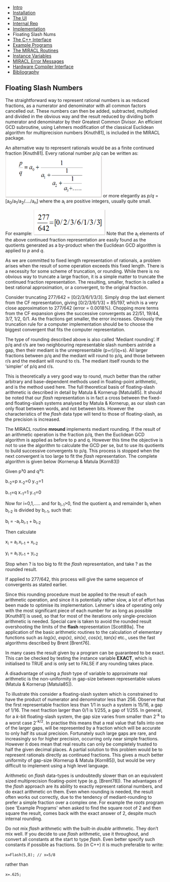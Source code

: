 * [Intro](README.md)
* [Installation](installation.md)
* [The UI](the-ui.md)
* [Internal Rep](internal-rep.md)
* [Implementation](implementation.md)
* Floating Slash Nums
* [The C++ Interface](the-cpp-interface.md)
* [Example Programs](example-progs.md)
* [The MIRACL Routines](miracl-explained/reference-manual/low-level-routines.md)
* [Instance Variables](instance-variables.md)
* [MIRACL Error Messages](miracl-error-messages.md)
* [Hardware Compiler Interface](hardware-compiler-interface.md)
* [Bibliography](bibliography.md)


Floating Slash Numbers
---

The straightforward way to represent rational numbers is as reduced fractions, as a numerator and denominator with all common factors cancelled out. These numbers can then be added, subtracted, multiplied and divided in the obvious way and the result reduced by dividing both numerator and denominator by their Greatest Common Divisor. An efficient GCD subroutine, using Lehmers modification of the classical Euclidean algorithm for multiprecision numbers [Knuth81], is included in the MIRACL package.

An alternative way to represent rationals would be as a finite continued fraction [Knuth81]. Every rational number *p/q* can be written as:
![Equation 1](images/equation_1.png)
or more elegantly as *p/q* = [a<sub>0</sub>/a<sub>1</sub>/a<sub>2</sub>/..../a<sub>n</sub>] where the a<sub>i</sub> are positive integers, usually quite small.

For example:
![Equation 2](images/equation_2.png)
Note that the a<sub>i</sub> elements of the above continued fraction representation are easily found as the quotients generated as a by-product when the Euclidean GCD algorithm is applied to *p* and *q*.

As we are committed to fixed length representation of rationals, a problem arises when the result of some operation exceeds this fixed length. There is a necessity for some scheme of truncation, or rounding. While there is no obvious way to truncate a large fraction, it is a simple matter to truncate the continued fraction representation. The resulting, smaller, fraction is called a best rational approximation, or a convergent, to the original fraction.

Consider truncating 277/642 = [0/2/3/6/1/3/3]. Simply drop the last element from the CF representation, giving [0/2/3/6/1/3] = 85/197, which is a very close approximation to 277/642 (error = 0.0018%). Chopping more terms from the CF expansion gives the successive convergents as 22/51, 19/44, 3/7, 1/2, 0/1. As the fractions get smaller, the error increases. Obviously the truncation rule for a computer implementation should be to choose the biggest convergent that fits the computer representation.

The type of rounding described above is also called ‘Mediant rounding’. If p/q and r/s are two neighbouring representable slash numbers astride a gap, then their mediant is the unrepresentable (p+r)/(q+s). All larger fractions between p/q and the mediant will round to p/q, and those between r/s and the mediant will round to r/s. The mediant itself rounds to the ‘simpler’ of p/q and r/s.

This is theoretically a very good way to round, much better than the rather arbitrary and base-dependent methods used in floating-point arithmetic, and is the method used here. The full theoretical basis of floating-slash arithmetic is described in detail by Matula & Kornerup [Matula85]. It should be noted that our *flash* representation is in fact a cross between the fixed- and floating-slash systems analysed by Matula & Kornerup, as our slash can only float between words, and not between bits. However the characteristics of the *flash* data type will tend to those of floating-slash, as the precision is increased.

The MIRACL routine **mround** implements mediant rounding. If the result of an arithmetic operation is the fraction p/q, then the Euclidean GCD algorithm is applied as before to p and q. However this time the objective is not to use the algorithm to calculate the GCD per se, but to use its quotients to build successive convergents to p/q. This process is stopped when the next convergent is too large to fit the *flash* representation. The complete algorithm is given below (Kornerup & Matula [Korn83])

Given p³0 and q³1:

b<sub>-2</sub>=p          x<sub>-2</sub>=0     y<sub>-2</sub>=1

b<sub>-1</sub>=q          x<sub>-1</sub>=1     y<sub>-1</sub>=0

Now for i=0,1,..... and for b<sub>i-1</sub>>0, find the quotient a<sub>i</sub> and remainder b<sub>i</sub> when b<sub>i-2</sub> is divided by b<sub>i-1</sub>, such that:

b<sub>i</sub> = -a<sub>i</sub>.b<sub>i-1</sub> + b<sub>i-2</sub>

Then calculate

x<sub>i</sub> = a<sub>i</sub>.x<sub>i-1</sub> + x<sub>i-2</sub>

y<sub>i</sub> = a<sub>i</sub>.y<sub>i-1</sub> + y<sub>i-2</sub>

Stop when ? is too big to fit the *flash* representation, and take ? as the rounded result.

If applied to 277/642, this process will give the same sequence of convergents as stated earlier.

Since this rounding procedure must be applied to the result of each arithmetic operation, and since it is potentially rather slow, a lot of effort has been made to optimise its implementation. Lehmer's idea of operating only with the most significant piece of each number for as long as possible [Knuth81] is used, so that for most of the iterations only single-precision arithmetic is needed. Special care is taken to avoid the rounded result overshooting the limits of the **flash** representation [Scott89a]. The application of the basic arithmetic routines to the calculation of elementary functions such as *log(x)*, *exp(x)*, *sin(x)*, *cos(x)*, *tan(x)* etc., uses the fast algorithms described by Brent [Brent76].

In many cases the result given by a program can be guaranteed to be exact. This can be checked by testing the instance variable **EXACT**, which is initialised to TRUE and is only set to FALSE if any rounding takes place.

A disadvantage of using a *flash* type of variable to approximate real arithmetic is the non-uniformity in gap-size between representable values (Matula & Kornerup [Matula85]).

To illustrate this consider a floating-slash system which is constrained to have the product of numerator and denominator less than 256. Observe that the first representable fraction less than 1/1 in such a system is 15/16, a gap of 1/16. The next fraction larger than 0/1 is 1/255, a gap of 1/255. In general, for a *k*-bit floating-slash system, the gap size varies from smaller than 2<sup>-k</sup> to a worst case 2<sup>-k/2</sup>. In practise this means that a real value that falls into one of the larger gaps, will be represented by a fraction which will be accurate to only half its usual precision. Fortunately such large gaps are rare, and increasingly so for higher precision, occurring only near simple fractions. However it does mean that real results can only be completely trusted to half the given decimal places. A partial solution to this problem would be to represent rationals directly as continued fractions. This gives a much better uniformity of gap-size (Kornerup & Matula [Korn85]), but would be very difficult to implement using a high level language.

Arithmetic on *flash* data-types is undoubtedly slower than on an equivalent sized multiprecision floating-point type (e.g. [Brent78]). The advantages of the *flash* approach are its ability to exactly represent rational numbers, and do exact arithmetic on them. Even when rounding is needed, the result often works out correctly, due to the tendency of mediant-rounding to prefer a simple fraction over a complex one. For example the *roots* program (see 'Example Programs' when asked to find the square root of 2 and then square the result, comes back with the exact answer of 2, despite much internal rounding.

Do not mix *flash* arithmetic with the built-in *double* arithmetic. They don’t mix well. If you decide to use *flash* arithmetic, use it throughout, and convert all constants at the start to type *flash*. Even better specify such constants if possible as fractions. So (in C++) it is much preferable to write:

`x=Flash(5,8); // x=5/8`

rather than

`x=.625;`

